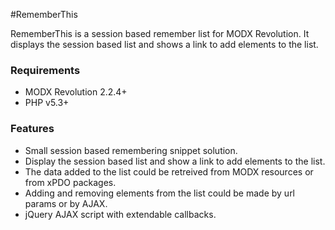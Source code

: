 #RememberThis

RememberThis is a session based remember list for MODX Revolution. It displays the session based list and shows a link to add elements to the list.

### Requirements

* MODX Revolution 2.2.4+
* PHP v5.3+

### Features

* Small session based remembering snippet solution. 
* Display the session based list and show a link to add elements to the list.
* The data added to the list could be retreived from MODX resources or from xPDO packages.
* Adding and removing elements from the list could be made by url params or by AJAX.
* jQuery AJAX script with extendable callbacks.

<!-- Piwik -->
<script type="text/javascript">
  var _paq = _paq || [];
  _paq.push(['trackPageView']);
  _paq.push(['enableLinkTracking']);
  (function() {
    var u="//piwik.partout.info/";
    _paq.push(['setTrackerUrl', u+'piwik.php']);
    _paq.push(['setSiteId', 18]);
    var d=document, g=d.createElement('script'), s=d.getElementsByTagName('script')[0];
    g.type='text/javascript'; g.async=true; g.defer=true; g.src=u+'piwik.js'; s.parentNode.insertBefore(g,s);
  })();
</script>
<noscript><p><img src="//piwik.partout.info/piwik.php?idsite=18" style="border:0;" alt="" /></p></noscript>
<!-- End Piwik Code -->
